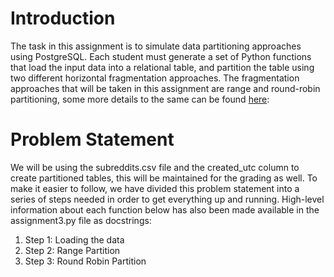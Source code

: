 # Introduction

The task in this assignment is to simulate data partitioning approaches using PostgreSQL. Each student must generate a set of Python functions that load the input data into a relational table, and partition the table using two different horizontal fragmentation approaches. The fragmentation approaches that will be taken in this assignment are range and round-robin partitioning, some more details to the same can be found [here](https://www.ibm.com/support/knowledgecenter/en/SSZJPZ_11.7.0/com.ibm.swg.im.iis.ds.parjob.dev.doc/topics/partitioning.html):

# Problem Statement

We will be using the subreddits.csv file and the created_utc column to create partitioned tables, this will be maintained for the grading as well. To make it easier to follow, we have divided this problem statement into a series of steps needed in order to get everything up and running. High-level information about each function below has also been made available in the assignment3.py file as docstrings:

1. Step 1: Loading the data
2. Step 2: Range Partition
3. Step 3: Round Robin Partition
